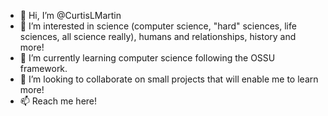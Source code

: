 - 👋 Hi, I’m @CurtisLMartin
- 👀 I’m interested in science (computer science, "hard" sciences, life sciences, all science really), humans and relationships, history and more!
- 🌱 I’m currently learning computer science following the OSSU framework.
- 💞️ I’m looking to collaborate on small projects that will enable me to learn more!
- 📫 Reach me here!

<!---
CurtisLMartin/CurtisLMartin is a ✨ special ✨ repository because its `README.md` (this file) appears on your GitHub profile.
You can click the Preview link to take a look at your changes.
--->
